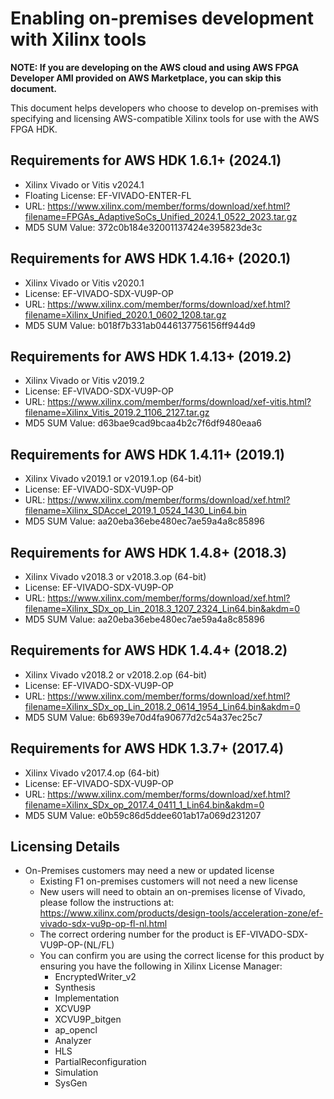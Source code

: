 # Enabling on-premises development with Xilinx tools

**NOTE: If you are developing on the AWS cloud and using AWS FPGA Developer AMI provided on AWS Marketplace, you can skip this document.**

This document helps developers who choose to develop on-premises with specifying and licensing AWS-compatible Xilinx tools for use with the AWS FPGA HDK.

## Requirements for AWS HDK 1.6.1+ (2024.1)
 * Xilinx Vivado or Vitis v2024.1
 * Floating License: EF-VIVADO-ENTER-FL
 * URL: https://www.xilinx.com/member/forms/download/xef.html?filename=FPGAs_AdaptiveSoCs_Unified_2024.1_0522_2023.tar.gz
 * MD5 SUM Value: 372c0b184e32001137424e395823de3c

## Requirements for AWS HDK 1.4.16+ (2020.1)
 * Xilinx Vivado or Vitis v2020.1
 * License: EF-VIVADO-SDX-VU9P-OP
 * URL: https://www.xilinx.com/member/forms/download/xef.html?filename=Xilinx_Unified_2020.1_0602_1208.tar.gz
 * MD5 SUM Value: b018f7b331ab0446137756156ff944d9

 ## Requirements for AWS HDK 1.4.13+ (2019.2)
 * Xilinx Vivado or Vitis v2019.2
 * License: EF-VIVADO-SDX-VU9P-OP
 * URL: https://www.xilinx.com/member/forms/download/xef-vitis.html?filename=Xilinx_Vitis_2019.2_1106_2127.tar.gz
 * MD5 SUM Value: d63bae9cad9bcaa4b2c7f6df9480eaa6

## Requirements for AWS HDK 1.4.11+ (2019.1)
 * Xilinx Vivado v2019.1 or v2019.1.op (64-bit)
 * License: EF-VIVADO-SDX-VU9P-OP
 * URL: https://www.xilinx.com/member/forms/download/xef.html?filename=Xilinx_SDAccel_2019.1_0524_1430_Lin64.bin
 * MD5 SUM Value: aa20eba36ebe480ec7ae59a4a8c85896

## Requirements for AWS HDK 1.4.8+ (2018.3)
 * Xilinx Vivado v2018.3 or v2018.3.op (64-bit)
 * License: EF-VIVADO-SDX-VU9P-OP
 * URL: https://www.xilinx.com/member/forms/download/xef.html?filename=Xilinx_SDx_op_Lin_2018.3_1207_2324_Lin64.bin&akdm=0
 * MD5 SUM Value: aa20eba36ebe480ec7ae59a4a8c85896

## Requirements for AWS HDK 1.4.4+ (2018.2)
 * Xilinx Vivado v2018.2 or v2018.2.op (64-bit)
 * License: EF-VIVADO-SDX-VU9P-OP
 * URL: https://www.xilinx.com/member/forms/download/xef.html?filename=Xilinx_SDx_op_Lin_2018.2_0614_1954_Lin64.bin&akdm=0
 * MD5 SUM Value: 6b6939e70d4fa90677d2c54a37ec25c7

## Requirements for AWS HDK 1.3.7+ (2017.4)
 * Xilinx Vivado v2017.4.op (64-bit)
 * License: EF-VIVADO-SDX-VU9P-OP
 * URL: https://www.xilinx.com/member/forms/download/xef.html?filename=Xilinx_SDx_op_2017.4_0411_1_Lin64.bin&akdm=0
 * MD5 SUM Value: e0b59c86d5ddee601ab17a069d231207

## Licensing Details
 * On-Premises customers may need a new or updated license
    * Existing F1 on-premises customers will not need a new license
    * New users will need to obtain an on-premises license of Vivado, please follow the instructions at: https://www.xilinx.com/products/design-tools/acceleration-zone/ef-vivado-sdx-vu9p-op-fl-nl.html
    * The correct ordering number for the product is EF-VIVADO-SDX-VU9P-OP-(NL/FL)
    * You can confirm you are using the correct license for this product by ensuring you have the following in Xilinx License Manager:
       * EncryptedWriter_v2
       * Synthesis
       * Implementation
       * XCVU9P
       * XCVU9P_bitgen
       * ap_opencl
       * Analyzer
       * HLS
       * PartialReconfiguration
       * Simulation
       * SysGen
